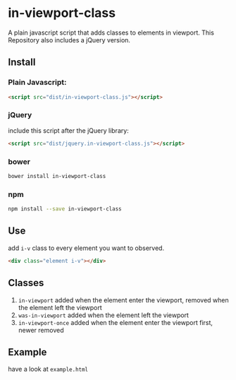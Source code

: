 # in-viewport-class
A plain javascript script that adds classes to elements in viewport.
This Repository also includes a jQuery version.

## Install

### Plain Javascript:

```html
<script src="dist/in-viewport-class.js"></script>
```

### jQuery

include this script after the jQuery library:

```html
<script src="dist/jquery.in-viewport-class.js"></script>
```

### bower

```bash
bower install in-viewport-class
```

### npm
```bash
npm install --save in-viewport-class
```


## Use
add `i-v` class to every element you want to observed.

```html
<div class="element i-v"></div>
```

## Classes

1. `in-viewport` added when the element enter the viewport, removed when the element left the viewport
2. `was-in-viewport` added when the element left the viewport
3. `in-viewport-once` added when the element enter the viewport first, newer removed

## Example

have a look at `example.html`